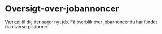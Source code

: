 # Oversigt-over-jobannoncer
Værktøj til dig der søger nyt job. Få overblik over jobannoncer du har fundet fra diverse platforme. 
